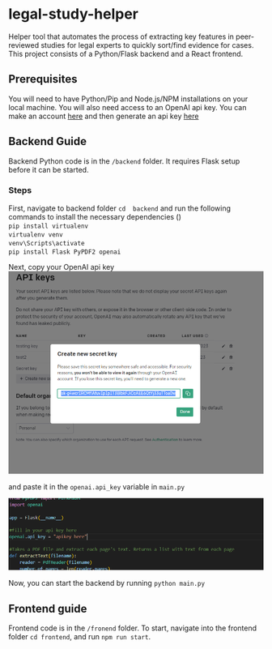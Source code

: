 # legal-study-helper
Helper tool that automates the process of extracting key features in peer-reviewed studies for legal experts to quickly sort/find evidence for cases. This project consists of a Python/Flask backend and a React frontend.

## Prerequisites
You will need to have Python/Pip and Node.js/NPM installations on your local machine. You will also need access to an OpenAI api key. You can make an account <a href="https://auth0.openai.com/u/signup/identifier?state=hKFo2SBJWWhmaEhmakRTNGpNalpVbWpLTVZSUEFoUWh4RWM0ZqFur3VuaXZlcnNhbC1sb2dpbqN0aWTZIHE0djdHeThQd0k5aDBuWkRSLXQyZUxxU1hKVVg5Z2hFo2NpZNkgRFJpdnNubTJNdTQyVDNLT3BxZHR3QjNOWXZpSFl6d0Q">here</a> and then generate an api key <a href="https://platform.openai.com/account/api-keys">here</a>

## Backend Guide
Backend Python code is in the ```/backend``` folder. It requires Flask setup before it can be started.
### Steps
First, navigate to backend folder ```cd  backend``` and run the following commands to install the necessary dependencies () <br/>```pip install virtualenv```<br/> ```virtualenv venv``` <br/> ```venv\Scripts\activate```  <br/>```pip install Flask PyPDF2 openai```<br/>

Next, copy your OpenAI api key ![Capture](Capture.PNG)

and paste it in the ```openai.api_key``` variable in ```main.py``` 

![Capture2](Capture2.PNG)

Now, you can start the backend by running ```python main.py```

## Frontend guide 
Frontend code is in the ```/fronend``` folder. To start, navigate into the frontend folder ```cd frontend```, and run ```npm run start```. 
